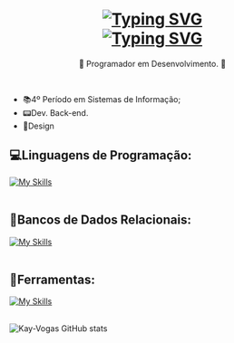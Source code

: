 <h1 align="center">
<a href="https://git.io/typing-svg"><img src="https://readme-typing-svg.herokuapp.com?font=Monocraft&weight=700&size=23&pause=1000&color=FF58AE&center=true&width=436&lines=%3CHello+World%2F%3E+Eu+sou+o+Kay." alt="Typing SVG" /></a>
<br>
<a href="https://git.io/typing-svg"><img src="https://readme-typing-svg.herokuapp.com?font=Monocraft&weight=800&size=20&pause=1000&color=FF58AE&center=true&width=436&lines=Seja+Bem-vindo(a)!!" alt="Typing SVG" /></a>
</h1>

<p align="center">
  💾 Programador em Desenvolvimento. 💾
</p><br>

- 📚4º Período em Sistemas de Informação; <br>
- 📟Dev. Back-end.
- 🎨Design<br>
  
## 💻Linguagens de Programação:
[![My Skills](https://skillicons.dev/icons?i=java,spring,javascript,c&theme=dark)](https://skillicons.dev)<br><br>

## 🎲Bancos de Dados Relacionais:
[![My Skills](https://skillicons.dev/icons?i=mysql,postgres&theme=dark)](https://skillicons.dev)<br><br>

## 🔧Ferramentas:
[![My Skills](https://skillicons.dev/icons?i=figma,vscode,postman,idea,&theme=dark)](https://skillicons.dev)<br><br>

![Kay-Vogas GitHub stats](https://github-readme-stats.vercel.app/api?username=Kay-Vogas&show_icons=true&theme=radical) 

<!--![Top Langs](https://github-readme-stats.vercel.app/api/top-langs/?username=Kay-Vogas&layout=compact&theme=radical)
**Kay-Vogas/Kay-Vogas** is a ✨ _special_ ✨ repository because its `README.md` (this file) appears on your GitHub profile.

Here are some ideas to get you started:

- 🔭 I’m currently working on ...
- 🌱 I’m currently learning ...
- 👯 I’m looking to collaborate on ...
- 🤔 I’m looking for help with ...
- 💬 Ask me about ...
- 📫 How to reach me: ...
- 😄 Pronouns: ...
- ⚡ Fun fact: ...
-->
